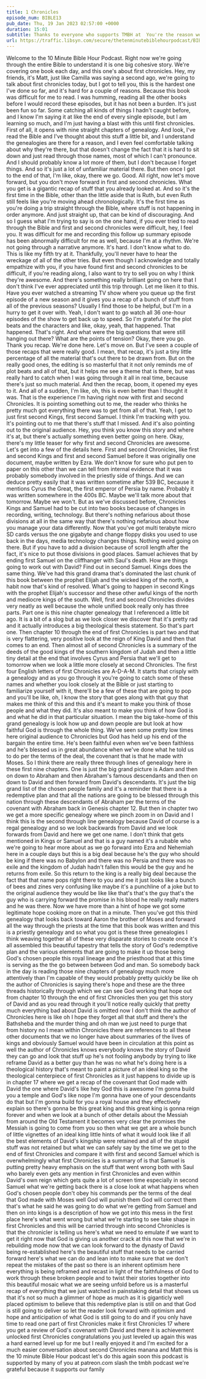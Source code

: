 ```yaml
---
title: 1 Chronicles
episode_num: BIBLE13
pub_date: Thu, 19 Jan 2023 02:57:00 +0000
duration: 15:01
subtitle: Thanks to everyone who supports TMBH at  You're the reason we can all do this together!  Music written and performed by 
url: https://traffic.libsyn.com/secure/thetenminutebiblehourpodcast/BIBLE13_-_1_Chronicles.mp3
---
```


 Welcome to the 10 Minute Bible Hour Podcast. Right now we're going through the entire Bible to understand it is one big cohesive story. We're covering one book each day, and this one's about first chronicles. Hey, my friends, it's Matt, just like Camilla was saying a second ago, we're going to talk about first chronicles today, but I got to tell you, this is the hardest one I've done so far, and it's hard for a couple of reasons. Because this book was difficult for me to read. I was humming, reading all the other books before I would record these episodes, but it has not been a burden. It's just been fun so far. Some catching all kinds of things I hadn't caught before, and I know I'm saying it at like the end of every single episode, but I am learning so much, and I'm just having a blast with this until first chronicles. First of all, it opens with nine straight chapters of genealogy. And look, I've read the Bible and I've thought about this stuff a little bit, and I understand the genealogies are there for a reason, and I even feel comfortable talking about why they're there, but that doesn't change the fact that it is hard to sit down and just read through those names, most of which I can't pronounce. And I should probably know a lot more of them, but I don't because I forget things. And so it's just a lot of unfamiliar material there. But then once I got to the end of that, I'm like, okay, there we go. Good. All right, now let's move forward, but you don't move forward in first and second chronicles. What you get is a gigantic recap of stuff that you already looked at. And so it's the first time in the Bible, other than the little aside that is Ruth, but even Ruth still feels like you're moving ahead chronologically. It's the first time as you're doing a trip straight through the Bible, where stuff is not happening in order anymore. And just straight up, that can be kind of discouraging. And so I guess what I'm trying to say is on the one hand, if you ever tried to read through the Bible and first and second chronicles were difficult, hey, I feel you. It was difficult for me and recording this follow up summary episode has been abnormally difficult for me as well, because I'm at a rhythm. We're not going through a narrative anymore. It's hard. I don't know what to do. This is like my fifth try at it. Thankfully, you'll never have to hear the wreckage of all of the other tries. But even though I acknowledge and totally empathize with you, if you have found first and second chronicles to be difficult, if you're reading along, I also want to try to sell you on why I think they're awesome. And there's something really brilliant going on here that I don't think I've ever appreciated until this trip through. Let me liken it to this. Have you ever watched a streaming TV show where you queue up the first episode of a new season and it gives you a recap of a bunch of stuff from all of the previous seasons? Usually I find those to be helpful, but I'm in a hurry to get it over with. Yeah, I don't want to go watch all 36 one-hour episodes of the show to get back up to speed. So I'm grateful for the plot beats and the characters and like, okay, yeah, that happened. That happened. That's right. And what were the big questions that were still hanging out there? What are the points of tension? Okay, there you go. Thank you recap. We're done here. Let's move on. But I've seen a couple of those recaps that were really good. I mean, that recap, it's just a tiny little percentage of all the material that's out there to be drawn from. But on the really good ones, the editing is so masterful that it not only reminds me of plot beats and all of that, but it helps me see a theme that is there, but was really hard to catch when I was going through it all in real time, because there's just so much material. And then the recap, boom, it opened my eyes to it. And all of a sudden, I'm like, oh, this is even better than I thought it was. That is the experience I'm having right now with first and second Chronicles. It is pointing something out to me, the reader who thinks he pretty much got everything there was to get from all of that. Yeah, I get to just first second Kings, first second Samuel. I think I'm tracking with you. It's pointing out to me that there's stuff that I missed. And it's also pointing out to the original audience. Hey, you think you know this story and where it's at, but there's actually something even better going on here. Okay, there's my little teaser for why first and second Chronicles are awesome. Let's get into a few of the details here. First and second Chronicles, like first and second Kings and first and second Samuel before it was originally one document, maybe written by Ezra. We don't know for sure who put pen to paper on this other than we can tell from internal evidence that it was probably somebody involved in the priestly side of things. And we can deduce pretty easily that it was written sometime after 539 BC, because it mentions Cyrus the Great, the first emperor of Persia by name. Probably it was written somewhere in the 400s BC. Maybe we'll talk more about that tomorrow. Maybe we won't. But as we've discussed before, Chronicles Kings and Samuel had to be cut into two books because of changes in recording, writing, technology. But there's nothing nefarious about those divisions at all in the same way that there's nothing nefarious about how you manage your data differently. Now that you've got multi terabyte micro SD cards versus the one gigabyte and change floppy disks you used to use back in the days, media technology changes things. Nothing weird going on there. But if you have to add a division because of scroll length after the fact, it's nice to put those divisions in good places. Samuel achieves that by ending first Samuel on the cliffhanger with Saul's death. How are things going to work out with David? Find out in second Samuel. Kings does the same thing. We've had this grand drama that's dominated the last chunk of this book between the prophet Elijah and the wicked king of the north, a habit now that's kind of resolved. What's going to happen in second Kings with the prophet Elijah's successor and these other awful kings of the north and mediocre kings of the south. Well, first and second Chronicles divides very neatly as well because the whole unified book really only has three parts. Part one is this nine chapter genealogy that I referenced a little bit ago. It is a bit of a slog but as we look closer we discover that it's pretty rad and it actually introduces a big theological thesis statement. So that's part one. Then chapter 10 through the end of first Chronicles is part two and that is very flattering, very positive look at the reign of King David and then that comes to an end. Then almost all of second Chronicles is a summary of the deeds of the good kings of the southern kingdom of Judah and then a little tiny detail at the end that involves Cyrus and Persia that we'll get to tomorrow when we look a little more closely at second Chronicles. The first four English letters of first Chronicles are A-D-A-M. It starts that crisply with a genealogy and as you go through it you're going to catch some of these names and whether you look closely at the Bible or just starting to familiarize yourself with it, there'll be a few of these that are going to pop and you'll be like, oh, I know the story that goes along with that guy that makes me think of this and this and it's meant to make you think of those people and what they did. It's also meant to make you think of how God is and what he did in that particular situation. I mean the big take-home of this grand genealogy is look how up and down people are but look at how faithful God is through the whole thing. We've seen some pretty low times here original audience to Chronicles but God has held up his end of the bargain the entire time. He's been faithful even when we've been faithless and he's blessed us in great abundance when we've done what he told us to do per the terms of the deal, the covenant that is that he made with Moses. So I think there are really three through lines of genealogy here in these first nine chapters. One is just the big grand picture is Adam and then on down to Abraham and then Abraham's famous descendants and then on down to David and then forward from David's descendants. It's just the big grand list of the chosen people family and it's a reminder that there is a redemptive plan and that all the nations are going to be blessed through this nation through these descendants of Abraham per the terms of the covenant with Abraham back in Genesis chapter 12. But then in chapter two we get a more specific genealogy where we pinch zoom in on David and I think this is the second through line genealogy because David of course is a regal genealogy and so we look backwards from David and we look forwards from David and here we get one name. I don't think that gets mentioned in Kings or Samuel and that is a guy named it's a rubable who we're going to hear more about as we go forward into Ezra and Nehemiah here in a couple days but this is a big deal because he's the guy who should be king if there was no Babylon and there was no Persia and there was no exile and the kingdom of Judah hadn't fallen this would be the guy and he returns from exile. So this return to the king is a really big deal because the fact that that name pops right there to you and me it just looks like a bunch of bees and zines very confusing like maybe it's a punchline of a joke but to the original audience they would be like like that's that's the guy that's the guy who is carrying forward the promise in his blood he really really matters and he was there. Now we have more than a hint of hope we got some legitimate hope cooking more on that in a minute. Then you've got this third genealogy that looks back toward Aaron the brother of Moses and forward all the way through the priests at the time that this book was written and this is a priestly genealogy and so what you got is these three genealogies I think weaving together all of these very disparate stories to create once it's all assembled this beautiful tapestry that tells the story of God's redemptive plan and the various elements that are going to make it up those being God's chosen people this royal lineage and the priesthood that at this time is serving as the the go between between God and man. So somebody back in the day is reading those nine chapters of genealogy much more attentively than I'm capable of they would probably pretty quickly be like oh the author of Chronicles is saying there's hope and these are the three threads historically through which we can see God working that hope out from chapter 10 through the end of first Chronicles then you get this story of David and as you read through it you'll notice really quickly that pretty much everything bad about David is omitted now I don't think the author of Chronicles here is like oh I hope they forget all that stuff and there's the Bathsheba and the murder thing and oh man we just need to purge that from history no I mean within Chronicles there are references to all these other documents that we no longer have about summaries of the lives of kings and obviously Samuel would have been in circulation at this point as well the author of Chronicles knows everybody knows the story of David they can go and look that stuff up he's not fooling anybody by trying to like reframe David as a better guy than he was no what he's doing here is a theological history that's meant to paint a picture of an ideal king so the theological centerpiece of first Chronicles as it just happens to divide up is in chapter 17 where we get a recap of the covenant that God made with David the one where David's like hey God this is awesome I'm gonna build you a temple and God's like nope I'm gonna have one of your descendants do that but I'm gonna build for you a royal house and they effectively explain so there's gonna be this great king and this great king is gonna reign forever and when we look at a bunch of other details about the Messiah from around the Old Testament it becomes very clear the promises the Messiah is going to come from you so then what we get are a whole bunch of little vignettes of an ideal king little hints of what it would look like if all the best elements of David's kingship were retained and all of the stupid stuff was not retained but what we can safely say by the time we get to the end of first Chronicles and compare it with first and second Samuel which is overwhelmingly what first Chronicles is a summary of is that Samuel is putting pretty heavy emphasis on the stuff that went wrong both with Saul who barely even gets any mention in first Chronicles and even within David's own reign which gets quite a lot of screen time especially in second Samuel what we're getting back there is a close look at what happens when God's chosen people don't obey his commands per the terms of the deal that God made with Moses well God will punish them God will correct them that's what he said he was going to do what we're getting from Samuel and then on into kings is a description of how we got into this mess in the first place here's what went wrong but what we're starting to see take shape in first Chronicles and this will be carried through into second Chronicles is that the chronicler is telling us here's what we need to emulate if we want to get it right now that God is giving us another crack at this now that we're in rebuilding mode now that we can look forward to the dynasty of David being re-established here's the beautiful stuff that needs to be carried forward here's what we can do and lean into to make sure that we don't repeat the mistakes of the past so there is an inherent optimism here everything is being reframed and recast in light of the faithfulness of God to work through these broken people and to twist their stories together into this beautiful mosaic what we are seeing unfold before us is a masterful recap of everything that we just watched in painstaking detail that shows us that it's not so much a glimmer of hope as much as it is giganticly well placed optimism to believe that this redemptive plan is still on and that God is still going to deliver so let the reader look forward with optimism and hope and anticipation of what God is still going to do and if you only have time to read one part of first Chronicles make it first Chronicles 17 where you get a review of God's covenant with David and there it is achievement unlocked first Chronicles congratulations you just leveled up again this was a hard earned level up for me but I really enjoyed it and I'm excited for a much easier conversation about second Chronicles manana and Matt this is the 10 minute Bible Hour podcast let's do this again soon this podcast is supported by many of you at patreon.com slash the tmbh podcast we're grateful because it supports our family